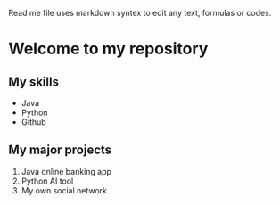 Read me file uses markdown syntex to edit any text, formulas or codes.

# Welcome to my repository

## My skills
- Java
- Python
- Github

## My major projects
1. Java online banking app
2. Python AI tool
3. My own social network
